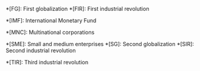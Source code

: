 *[FG]: First globalization
*[FIR]: First industrial revolution

*[IMF]: International Monetary Fund

*[MNC]: Multinational corporations

*[SME]: Small and medium enterprises
*[SG]: Second globalization
*[SIR]: Second industrial revolution

*[TIR]: Third industrial revolution
